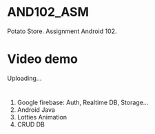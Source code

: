# AND102_ASM
Potato Store. Assignment Android 102.

# Video demo
Uploading...

# 
1. Google firebase: Auth, Realtime DB, Storage...
2. Android Java
3. Lotties Animation
4. CRUD DB
